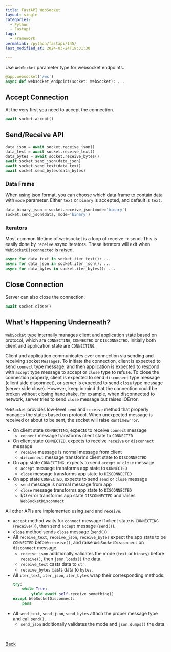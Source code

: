 ```yaml
---
title: FastAPI WebSocket
layout: single
categories:
  - Python
  - Fastapi
tags:
  - Framework
permalink: /python/fastapi/145/
last_modified_at: 2024-03-24T19:31:30

---
```


Use `WebSocket` parameter type for websocket endpoints.

```py
@app.websocket('/ws')
async def websocket_endpoint(socket: WebSocket): ...
```

## Accept Connection

At the very first you need to accept the connection.

```py
await socket.accept()
```

## Send/Receive API

```py
data_json = await socket.receive_json()
data_text = await socket.receive_text()
data_bytes = await socket.receive_bytes()
await socket.send_json(data_json)
await socket.send_text(data_text)
await socket.send_bytes(data_bytes)
```

### Data Frame

When using json format, you can choose which data frame to contain data with `mode` parameter.
Either `text` or `binary` is accepted, and default is `text`.

```py
data_binary_json = socket.receive_json(mode='binary')
socket.send_json(data, mode='binary')
```

### Iterators

Most common lifetime of websocket is a loop of receive -> send.
This is easily done by `receive` async iterators.
These iterators will exit when `WebSocketDisconnected` is raised.

```py
async for data_text in socket.iter_text(): ...
async for data_json in socket.iter_json(): ...
async for data_bytes in socket.iter_bytes(): ...
```

## Close Connection

Server can also close the connection.

```py
await socket.close()
```

## What's Happening Underneath?

`WebSocket` type internally manages client and application state based on protocol,
which are `CONNECTING`, `CONNECTED` or `DISCONNECTED`.
Initially both client and application state are `CONNECTING`.

Client and application communicates over connection via sending and receiving socket `Message`s.
To initiate the connection, client is expected to send `connect` type message,
and then application is expected to respond with `accept` type message to accept or `close` type to refuse.
To close the connection properly, client is expected to send `disconnect` type message (client side disconnect),
or server is expected to send `close` type message (server side close).
However, keep in mind that the connection could be broken without closing handshake,
for example, when disconnected to network, server tries to send `close` message but raises IOError.

`WebSocket` provides low-level `send` and `receive` method that properly manages the states based on protocol.
When unexpected message is received or about to be sent, the socket will raise `RuntimeError`.

* On client state `CONNECTING`, expects to receive `connect` message
    * `connect` message transforms client state to `CONNECTED`
* On client state `CONNECTED`, expects to receive `receive` or `disconnect` message
    * `receive` message is normal message from client
    * `disconnect` message transforms client state to `DISCONNECTED`
* On app state `CONNECTING`, expects to send `accept` or `close` message
    * `accept` message transforms app state to `CONNECTED`
    * `close` message transforms app state to `DISCONNECTED`
* On app state `CONNECTED`, expects to send `send` or `close` message
    * `send` message is normal message from app
    * `close` message transforms app state to `DISCONNECTED`
    * I/O error transforms app state `DISCONNECTED` and raises `WebSocketDisconnect`

All other APIs are implemented using `send` and `receive`.

* `accept` method waits for `connect` message if client state is `CONNECTING` (`receive()`), then send `accept` message (`send()`).
* `close` method sends `close` message (`send()`).
* All `receive_text`, `receive_json`, `receive_bytes` expect the app state to be `CONNECTED` before `receive()`, and raise `WebSocketDisconnect` on `disconnect` message.
    * `receive_json` additionally validates the mode (`text` or `binary`) before `receive()`,
    then `json.loads()` the data.
    * `receive_text` casts data to `str`.
    * `receive_bytes` casts data to `bytes`.
* All `iter_text`, `iter_json`, `iter_bytes` wrap their corresponding methods:
    ```py
    try:
        while True:
            yield await self.receive_something()
    except WebSocketDisconnect:
        pass
    ```
* All `send_text`, `send_json`, `send_bytes` attach the proper message type and call `send()`.
    * `send_json` additionally validates the mode and `json.dumps()` the data.

<br>

[Back](/python/fastapi/)